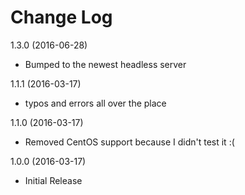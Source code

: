 # Change Log

1.3.0 (2016-06-28)

- Bumped to the newest headless server

1.1.1 (2016-03-17)

- typos and errors all over the place

1.1.0 (2016-03-17)

- Removed CentOS support because I didn't test it :(

1.0.0 (2016-03-17)

- Initial Release
